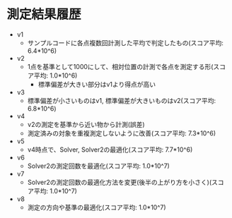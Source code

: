 # 測定結果履歴

- v1
  - サンプルコードに各点複数回計測した平均で判定したもの(スコア平均: 6.4*10^6)
- v2
  - 1点を基準として1000にして、相対位置の計測で各点を測定する形(スコア平均: 1.0*10^6)
    - 標準偏差が大きい部分はv1より得点が高い
- v3
  - 標準偏差が小さいものはv1, 標準偏差が大きいものはv2(スコア平均: 6.8*10^6)
- v4
  - v2の測定を基準から近い物から計測(誤差)
  - 測定済みの対象を重複測定しないように改善(スコア平均: 7.3*10^6)
- v5
  - v4時点で、Solver, Solver2の最適化(スコア平均: 7.7*10^6)
- v6
  - Solver2の測定回数を最適化(スコア平均: 1.0*10^7)
- v7
  - Solver2の測定回数の最適化方法を変更(後半の上がり方を小さく)(スコア平均: 1.0*10^7)
- v8
  - 測定の方向や基準の最適化(スコア平均: 1.0*10^7)
